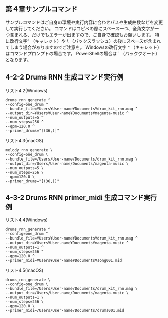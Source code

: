 ## 第４章サンプルコマンド
サンプルコマンドはご自身の環境や実行内容に合わせパスや生成曲数などを変更して実行してください。 コマンドはコピペの際にスペース一つ、全角文字が一つ含まれる、だけでもエラーが出ますので、ご自身で確認もお願いします。 特に改行文字^ （キャレット）や \ （バックスラッシュ）の後にスペースが含まれてしまう場合がありますのでご注意を。 Windowsの改行文字 ^ （キャレット）はコマンドプロンプトの場合です。 PowerShellの場合は ` （バッククオート）となります。

## 4-2-2 Drums RNN 生成コマンド実行例

リスト4.2(Windows)
```
drums_rnn_generate ^
--config=one_drum ^
--bundle_file=¥Users¥User-name¥Documents¥drum_kit_rnn.mag ^
--output_dir=¥Users¥User-name¥Documents¥magenta-music ^
--num_outputs=5 ^
--num_steps=256 ^
--qpm=120.0 ^
--primer_drums="[(36,)]"
```

リスト4.3(macOS)
```
melody_rnn_generate \
--config=one_drum \
--bundle_file=/Users/User-name/Documents/drum_kit_rnn.mag \
--output_dir=/Users/User-name/Documents/magenta-music \
--num_outputs=5 \
--num_steps=256 \
--qpm=120.0 \
--primer_drums="[(36,)]"
```

## 4-3-2 Drums RNN primer_midi 生成コマンド実行例

リスト4.4(Windows)
```
drums_rnn_generate ^
--config=one_drum ^
--bundle_file=¥Users¥User-name¥Documents¥drum_kit_rnn.mag ^
--output_dir=¥Users¥User-name¥Documents¥magenta-music ^
--num_outputs=1 ^
--num_steps=256 ^
--qpm=120.0 ^
--primer_midi=¥Users¥User-name¥Documents¥song001.mid
```

リスト4.5(macOS)
```
drums_rnn_generate \
--config=one_drum \
--bundle_file=/Users/User-name/Documents/drum_kit_rnn.mag \
--output_dir=/Users/User-name/Documents/magenta-music \
--num_outputs=1 \
--num_steps=256 \
--qpm=120.0 \
--primer_midi=/Users/User-name/Documents/drums001.mid
```
